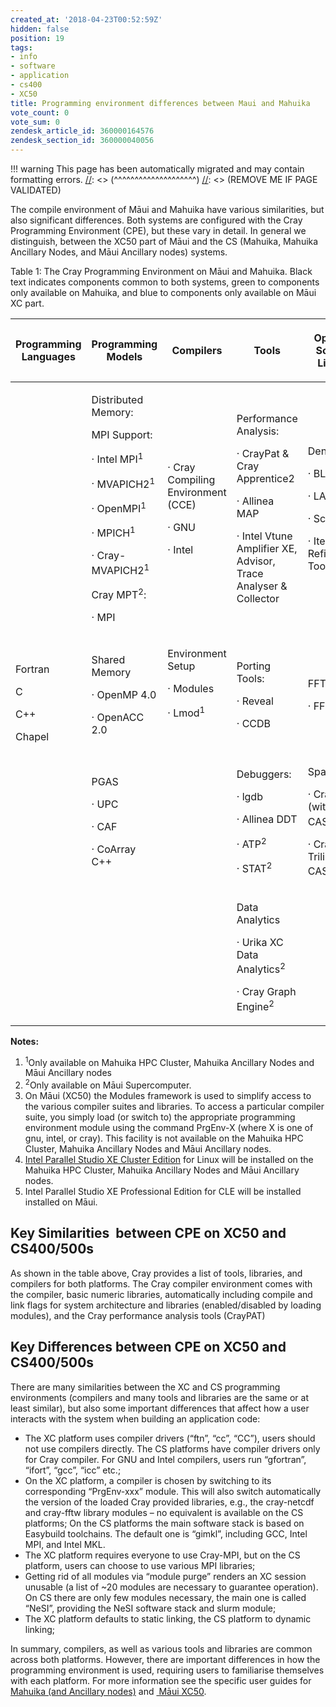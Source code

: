 ```yaml
---
created_at: '2018-04-23T00:52:59Z'
hidden: false
position: 19
tags:
- info
- software
- application
- cs400
- XC50
title: Programming environment differences between Maui and Mahuika
vote_count: 0
vote_sum: 0
zendesk_article_id: 360000164576
zendesk_section_id: 360000040056
---
```




[//]: <> (REMOVE ME IF PAGE VALIDATED)
[//]: <> (vvvvvvvvvvvvvvvvvvvv)
!!! warning
    This page has been automatically migrated and may contain formatting errors.
[//]: <> (^^^^^^^^^^^^^^^^^^^^)
[//]: <> (REMOVE ME IF PAGE VALIDATED)

The compile environment of Māui and Mahuika have various similarities,
but also significant differences. Both systems are configured with the
Cray Programming Environment (CPE), but these vary in detail. In general
we distinguish, between the XC50 part of Māui and the CS (Mahuika,
Mahuika Ancillary Nodes, and Māui Ancillary nodes) systems.

Table 1: The Cray Programming Environment on Māui and Mahuika. Black
text indicates components common to both systems, green to components
only available on Mahuika, and blue to components only available on Māui
XC part.

<table class="table table-striped table-bordered" style="width:100%;">
<colgroup>
<col style="width: 16%" />
<col style="width: 16%" />
<col style="width: 16%" />
<col style="width: 16%" />
<col style="width: 16%" />
<col style="width: 16%" />
</colgroup>
<thead>
<tr class="header">
<th><p>Programming Languages</p></th>
<th><p>Programming Models</p></th>
<th><p>Compilers</p></th>
<th><p>Tools</p></th>
<th><p>Optimised Scientific Libraries</p></th>
<th><p>I/O Libraries</p></th>
</tr>
</thead>
<tbody>
<tr class="odd">
<td rowspan="4"><p>Fortran</p>
<p>C</p>
<p>C++</p>
<p>Chapel</p></td>
<td><p>Distributed Memory:</p>
<p>MPI Support:</p>
<p><span>· Intel MPI<sup>1</sup></span></p>
<p><span>· </span><span>MVAPICH2<sup>1</sup></span></p>
<p><span>· OpenMPI<sup>1</sup></span></p>
<p><span>· MPICH<sup>1</sup></span></p>
<p><span>· Cray-MVAPICH2<sup>1</sup></span> </p>
<p><span>Cray MPT<sup>2</sup>:</span></p>
<p><span>· MPI</span></p></td>
<td><p>· Cray Compiling Environment (CCE)</p>
<p>· GNU</p>
<p>· Intel</p></td>
<td><p>Performance Analysis:</p>
<p>· CrayPat &amp; Cray Apprentice2</p>
<p>· Allinea MAP</p>
<p>· Intel Vtune Amplifier XE, Advisor, <span>Trace Analyser &amp;
Collector</span></p></td>
<td><p>Dense:</p>
<p>· BLAS</p>
<p>· LAPACK</p>
<p>· ScaLAPACK</p>
<p>· Iterative Refinement Tool</p></td>
<td rowspan="4"><p><span>NetCDF<sup>2</sup></span></p>
<p><span>HDF<sup>2</sup></span></p></td>
</tr>
<tr class="even">
<td><p>Shared Memory</p>
<p>· OpenMP 4.0</p>
<p>· OpenACC 2.0</p></td>
<td><p>Environment Setup</p>
<p>· Modules</p>
<p><span>· Lmod<sup>1</sup></span></p>
<p> </p></td>
<td><p>Porting Tools:</p>
<p>· Reveal</p>
<p>· CCDB</p></td>
<td><p>FFT:</p>
<p>· FFTW</p></td>
</tr>
<tr class="odd">
<td><p>PGAS</p>
<p>· UPC</p>
<p>· CAF</p>
<p>· CoArray C++</p></td>
<td><p> </p></td>
<td><p>Debuggers:</p>
<p>· lgdb</p>
<p>· Allinea DDT</p>
<p><span>· ATP<sup>2</sup></span></p>
<p><span>· STAT<sup>2</sup></span></p></td>
<td><p><span>Sparse:</span></p>
<p><span>· Cray PETSc (with CASK)<sup>2</sup></span></p>
<p><span>· Cray Trilinos (with CASK)<sup>2</sup></span></p></td>
</tr>
<tr class="even">
<td><p> </p></td>
<td><p> </p></td>
<td><p>Data Analytics</p>
<p><span>· Urika XC Data Analytics<sup>2</sup></span></p>
<p><span>· Cray Graph Engine<sup>2</sup></span></p></td>
<td><p> </p></td>
</tr>
</tbody>
</table>

**Notes:**

1.  <sup>1</sup>Only available on Mahuika HPC Cluster, Mahuika Ancillary
Nodes and Māui Ancillary nodes
2.  <sup>2</sup>Only available on Māui Supercomputer.
3.  On Māui (XC50) the Modules framework is used to simplify access to
the various compiler suites and libraries. To access a particular
compiler suite, you simply load (or switch to) the appropriate
programming environment module using the command PrgEnv-X (where X
is one of gnu, intel, or cray). This facility is not available on
the Mahuika HPC Cluster, Mahuika Ancillary Nodes and Māui Ancillary
nodes.
4.  [Intel Parallel Studio XE Cluster
Edition](https://software.intel.com/en-us/node/685016) for Linux
will be installed on the Mahuika HPC Cluster, Mahuika Ancillary
Nodes and Māui Ancillary nodes.
5.  Intel Parallel Studio XE Professional Edition for CLE will be
installed installed on Māui.

## Key Similarities  between CPE on XC50 and CS400/500s

As shown in the table above, Cray provides a list of tools, libraries,
and compilers for both platforms. The Cray compiler environment comes
with the compiler, basic numeric libraries, automatically including
compile and link flags for system architecture and libraries
(enabled/disabled by loading modules), and the Cray performance analysis
tools (CrayPAT)

## Key Differences between CPE on XC50 and CS400/500s

There are many similarities between the XC and CS programming
environments (compilers and many tools and libraries are the same or at
least similar), but also some important differences that affect how a
user interacts with the system when building an application code:

-   The XC platform uses compiler drivers (“ftn”, “cc”, “CC”), users
should not use compilers directly. The CS platforms have compiler
drivers only for Cray compiler. For GNU and Intel compilers, users
run “gfortran”, “ifort”, “gcc”, “icc” etc.;
-   On the XC platform, a compiler is chosen by switching to its
corresponding “PrgEnv-xxx” module. This will also switch
automatically the version of the loaded Cray provided libraries,
e.g., the cray-netcdf and cray-fftw library modules – no equivalent
is available on the CS platforms; On the CS platforms the main
software stack is based on Easybuild toolchains. The default one is
“gimkl”, including GCC, Intel MPI, and Intel MKL.
-   The XC platform requires everyone to use Cray-MPI, but on the CS
platform, users can choose to use various MPI libraries;
-   Getting rid of all modules via “module purge” renders an XC session
unusable (a list of ~20 modules are necessary to guarantee
operation). On CS there are only few modules necessary, the main one
is called “NeSI”, providing the NeSI software stack and slurm
module;
-   The XC platform defaults to static linking, the CS platform to
dynamic linking;

In summary, compilers, as well as various tools and libraries are common
across both platforms. However, there are important differences in how
the programming environment is used, requiring users to familiarise
themselves with each platform. For more information see the specific
user guides for [Mahuika (and Ancillary
nodes)](https://nesi.github.io/hpc_training/lessons/maui-and-mahuika/building-code-mahuika)
and [ Māui
XC50](https://nesi.github.io/hpc_training/lessons/maui-and-mahuika/building-code-maui).









